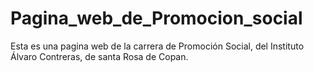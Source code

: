 # Pagina_web_de_Promocion_social
Esta es una pagina web de la carrera de Promoción Social, del Instituto Álvaro Contreras, de santa Rosa de Copan.
